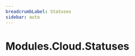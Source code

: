 ```yaml
---
breadcrumbLabel: Statuses
sidebar: auto
---
```


# Modules.Cloud.Statuses

<ProxySummary/>

<ApiDocs/>
